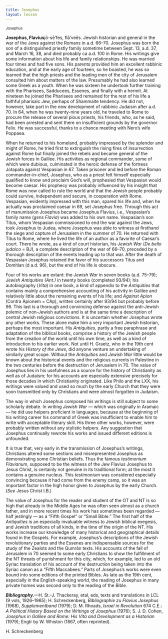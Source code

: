 ```yaml
---
title: Josephus
layout: lesson
---
```



<sup>Josephus</sup>

**Josephus, Flavius**jō-sēʹfes, flāʹveēs. Jewish historian and general
in the war of the Jews against the Romans in a.d. 66–70. Josephus was
born the son of a distinguished priestly family sometime between Sept.
13, a.d. 37, and March 16, 38, and died probably ca a.d. 100 in Rome.
His writings give some information about his life and family
relationships. He was married four times and had five sons. His parents
provided him an excellent rabbinic education, and at the early age of
fourteen, so he boasted, he was so learned that the high priests and the
leading men of the city of Jerusalem consulted him about matters of the
law. Presumably he had also learned some Greek as a youth. When he was
sixteen he undertook further training with the Pharisees, Sadducees,
Essenes, and finally with a hermit. At nineteen he joined the Pharisees
and remained for the rest of his life a faithful pharisaic Jew, perhaps
of Shammaite tendency. He did not, however, take part in the new
development of rabbinic Judaism after a.d. 70. In 64, when he was
twenty-nine years old, he traveled to Rome to procure the release of
several pious priests, his friends, who, as he said, had been arrested
and sent there on insufficient grounds by the governor Felix. He was
successful, thanks to a chance meeting with Nero’s wife Poppaea.

When he returned to his homeland, probably impressed by the splendor and
might of Rome, he tried first to extinguish the rising fires of
insurrection against Rome but finally joined the rebels and became
general of the Jewish forces in Galilee. His activities as regional
commander, some of which were dubious, culminated in the heroic defense
of the fortress Jotapata against Vespasian in 67. Taken prisoner and led
before the Roman commander-in-chief, Josephus, who as a priest felt
himself especially qualified to know and proclaim God’s will, prophesied
that Vespasian would become caesar. His prophecy was probably influenced
by his insight that Rome was now called to rule the world and that the
Jewish people probably could survive, independent and secure, in
cooperation with Rome. Vespasian, evidently impressed with this man,
spared his life and, when he actually was proclaimed caesar in 69, set
Josephus free. Through this act of manumission Josephus became Josephus
Flavius, i.e., Vespasian’s family name (*gens Flavia*) was added to his
own name. Vespasian’s son Titus, whom Vespasian commissioned to end the
war against the Jews, took Josephus to Judea, where Josephus was able to
witness at firsthand the siege and capture of Jerusalem in the summer of
70. He returned with Titus to Rome, where he lived the life of an author
as a favorite of Caesar’s court. There he wrote, as a kind of court
historian, his *Jewish War* (*De bello judaico* = BJ), a complete
description of the war of 66–70, preceded by a thorough description of
the events leading up to that war. After the death of Vespasian Josephus
retained the favor of his successors Titus and Domitian (d a.d. 96), but
the end of his life is obscure.

Four of his works are extant: the *Jewish War* in seven books (a.d.
75–79); *Jewish Antiquities (Ant.)* in twenty books (completed 93/94);
his autobiography (*Vita*) in one book, a kind of appendix to the
*Antiquities* that contains mainly a comprehensive accounting of his
activity in Galilee and relatively little about the remaining events of
his life; and *Against Apion* (Contra Apionem = CAp), written certainly
after 93/94 but probably before 96. This last is a thorough and
convincing defense against the anti-Jewish polemic of non-Jewish authors
and is at the same time a description of central Jewish religious
convictions. It is uncertain whether Josephus wrote any other works.
These alone make him a very important Jewish historian, perhaps the most
important. His *Antiquities*, partly a free paraphrase and adaptation of
the biblical books, comprise a history of the Jewish people from the
creation of the world until his own time, as well as a kind of
introduction to his earlier work. Not until H. Graetz, who in the 19th
cent wrote his *History of the Jews*, did anyone venture an undertaking
of similarly great scope. Without the *Antiquities* and *Jewish War*
little would be known about the historical events and the religious
currents in Palestine in the two centuries before the destruction of
Jerusalem in 70. The value of Josephus lies in his usefulness as a
source for the history of Christianity as well as of Judaism; for his
accounts are especially extensive precisely for those decades in which
Christianity originated. Like Philo and the LXX, his writings were
valued and used so much by the early Church that they were soon
transmitted only by Christians and were almost forgotten in Judaism.

The way in which Josephus composed his writings is still subject to some
scholarly debate. In writing *Jewish War* — which was originally in
Aramaic — he did use helpers proficient in languages, because at the
beginning of his writing career his command of Greek was insufficient to
enable him to write with acceptable literary skill. His three other
works, however, were probably written without any stylistic helpers. Any
suggestion that Josephus continually rewrote his works and issued
different editions is unfounded.

It is true that, very early in the transmission of Josephus’s writings,
Christians altered some sections and misrepresented Josephus as
demonstrating some Christian beliefs. Thus the famous *testimonium
Flavianum*, supposed to be the witness of the Jew Flavius Josephus to
Jesus Christ, is certainly not genuine in its traditional form; at the
most it contains a genuine nucleus. This *testimonium* was considered
especially convincing because it had come from the enemy camp, so it was
an important factor in the high honor given to Josephus by the early
Church. (*See* Jesus Christ I.B.)

The value of Josephus for the reader and student of the OT and NT is so
high that already in the Middle Ages he was often seen almost as a
church father, and in more recent times his work has sometimes been
regarded — half jestingly — as a “Fifth Gospel” or “Small Bible.” The
first half of the *Antiquities* is an especially invaluable witness to
Jewish biblical exegesis, and Jewish traditions of all kinds, in the
time of the origin of the NT. His works increase our knowledge of many
historical and geographical details found in the Gospels. For example,
Josephus’s descriptions of the Jewish revolutionary parties and the
Essenes are indispensable sources for the study of the Zealots and the
Qumrân texts. His accounts of the fall of Jerusalem in 70 seemed to some
early Christians to show the fulfillment of the NT threats of punishment
for this city, which, for example, led to an old Syriac translation of
his account of the destruction being taken into the Syriac canon as a
“Fifth Maccabees.” Parts of Josephus’s works were even bound into some
editions of the printed Bibles. As late as the 19th cent, especially in
the English-speaking world, the reading of Josephus in many private
homes was second only to the reading of the Bible.

***Bibliography.***—H. St.-J. Thackeray, etal, eds, texts and
translations in LCL (9 vols, 1926–1965); H. Schreckenberg,
*Bibliographie zu Flavius Josephus* (1968), *Supplementband* (1979); D.
M. Rhoads, *Israel in Revolution* 674 C.E.: *A Political History Based
on the Writings of Josephus* (1976); S. J. D. Cohen, *Josephus in
Galilee and Rome: His Vita and Development as a Historian* (1979); Engtr
by W. Whiston (1867, often reprinted).

H. Schreckenberg

